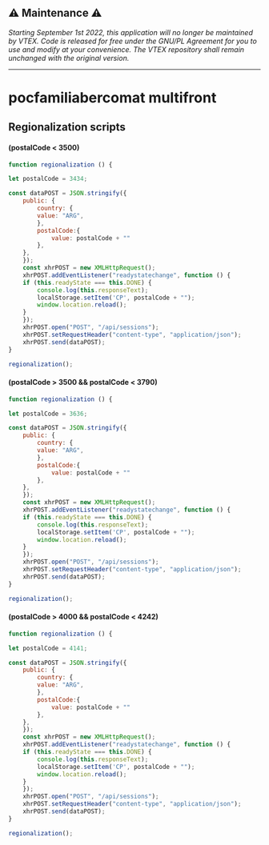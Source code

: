 ##  ⚠️ Maintenance ⚠️
*Starting September 1st 2022, this application will no longer be maintained by VTEX. Code is released for free under the GNU/PL Agreement for you to use and modify at your convenience. The VTEX repository shall remain unchanged with the original version.*

---

# pocfamiliabercomat multifront

## Regionalization scripts

#### (postalCode < 3500)

```javascript
function regionalization () {

let postalCode = 3434;

const dataPOST = JSON.stringify({
    public: {
        country: {
        value: "ARG",
        },
        postalCode:{
            value: postalCode + ""
        },
    },
    });
    const xhrPOST = new XMLHttpRequest();
    xhrPOST.addEventListener("readystatechange", function () {
    if (this.readyState === this.DONE) {
        console.log(this.responseText);
        localStorage.setItem('CP', postalCode + "");
    	window.location.reload();
    }
    });
    xhrPOST.open("POST", "/api/sessions");
    xhrPOST.setRequestHeader("content-type", "application/json");
    xhrPOST.send(dataPOST);
}

regionalization();
```

#### (postalCode > 3500 && postalCode < 3790)

```javascript
function regionalization () {

let postalCode = 3636;

const dataPOST = JSON.stringify({
    public: {
        country: {
        value: "ARG",
        },
        postalCode:{
            value: postalCode + ""
        },
    },
    });
    const xhrPOST = new XMLHttpRequest();
    xhrPOST.addEventListener("readystatechange", function () {
    if (this.readyState === this.DONE) {
        console.log(this.responseText);
        localStorage.setItem('CP', postalCode + "");
    	window.location.reload();
    }
    });
    xhrPOST.open("POST", "/api/sessions");
    xhrPOST.setRequestHeader("content-type", "application/json");
    xhrPOST.send(dataPOST);
}

regionalization();
```

#### (postalCode > 4000 && postalCode < 4242)

```javascript
function regionalization () {

let postalCode = 4141;

const dataPOST = JSON.stringify({
    public: {
        country: {
        value: "ARG",
        },
        postalCode:{
            value: postalCode + ""
        },
    },
    });
    const xhrPOST = new XMLHttpRequest();
    xhrPOST.addEventListener("readystatechange", function () {
    if (this.readyState === this.DONE) {
        console.log(this.responseText);
        localStorage.setItem('CP', postalCode + "");
    	window.location.reload();
    }
    });
    xhrPOST.open("POST", "/api/sessions");
    xhrPOST.setRequestHeader("content-type", "application/json");
    xhrPOST.send(dataPOST);
}

regionalization();
```
